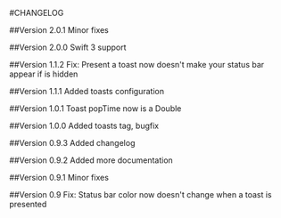 #CHANGELOG

##Version 2.0.1
Minor fixes

##Version 2.0.0
Swift 3 support

##Version 1.1.2
Fix: Present a toast now doesn't make your status bar appear if is hidden

##Version 1.1.1
Added toasts configuration

##Version 1.0.1
Toast popTime now is a Double

##Version 1.0.0
Added toasts tag, bugfix

##Version 0.9.3
Added changelog

##Version 0.9.2
Added more documentation

##Version 0.9.1
Minor fixes

##Version 0.9
Fix: Status bar color now doesn't change when a toast is presented
